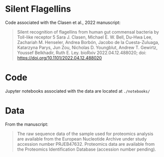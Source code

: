 Silent Flagellins
=================

Code associated with the Clasen et al., 2022 manuscript:

> Silent recognition of flagellins from human gut commensal bacteria by Toll-like receptor 5
Sara J. Clasen, Michael E. W. Bell, Du-Hwa Lee, Zachariah M. Henseler, Andrea Borbón,
Jacobo de la Cuesta-Zuluaga, Katarzyna Parys, Jun Zou, Nicholas D. Youngblut, Andrew T. Gewirtz,
Youssef Belkhadir, Ruth E. Ley. bioRxiv 2022.04.12.488020; doi: https://doi.org/10.1101/2022.04.12.488020


# Code

Jupyter notebooks associated with the data are located at `./notebooks/`

# Data

From the manuscript:

> The raw sequence data of the sample used for proteomics analysis are available from the European Nucleotide Archive under study accession number PRJEB47632. Proteomics data are available from the Proteomics Identification Database (accession number pending).